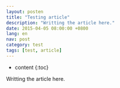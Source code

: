 ```yaml
---
layout: posten
title: "Testing article"
description: "Writting the article here."
date: 2015-04-05 08:00:00 +0800
lang: en
nav: post
category: test
tags: [test, article]
---
```


* content
{:toc}

Writting the article here.
